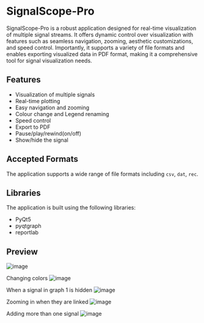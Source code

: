 # SignalScope-Pro
SignalScope-Pro is a robust application designed for real-time visualization of multiple signal streams. It offers dynamic control over visualization with features such as seamless navigation, zooming, aesthetic customizations, and speed control. Importantly, it supports a variety of file formats and enables exporting visualized data in PDF format, making it a comprehensive tool for signal visualization needs.

## Features
- Visualization of multiple signals
- Real-time plotting
- Easy navigation and zooming
- Colour change and Legend renaming
- Speed control
- Export to PDF
- Pause/play/rewind(on/off)
- Show/hide the signal

## Accepted Formats
The application supports a wide range of file formats including `csv`, `dat`, `rec`.

## Libraries
The application is built using the following libraries:
- PyQt5
- pyqtgraph
- reportlab


## Preview
![image](https://github.com/abdallahahmed11/SignalScope-Pro/blob/main/img1.png)


Changing colors
![image](https://github.com/abdallahahmed11/SignalScope-Pro/blob/main/img2.png)

When a signal in graph 1 is hidden
![image](https://github.com/abdallahahmed11/SignalScope-Pro/blob/main/img3.png)

Zooming in when they are linked
![image](https://github.com/sbme-tutorials/task1-signal-viewer-dsp_fall23_task1_team_5/assets/115111861/ab18e021-1a1f-4541-832d-a4cebcb24d05)

Adding more than one signal
![image](https://github.com/sbme-tutorials/task1-signal-viewer-dsp_fall23_task1_team_5/assets/115111861/c584f667-80bc-46bf-9231-87c9b7a5ea8b)

